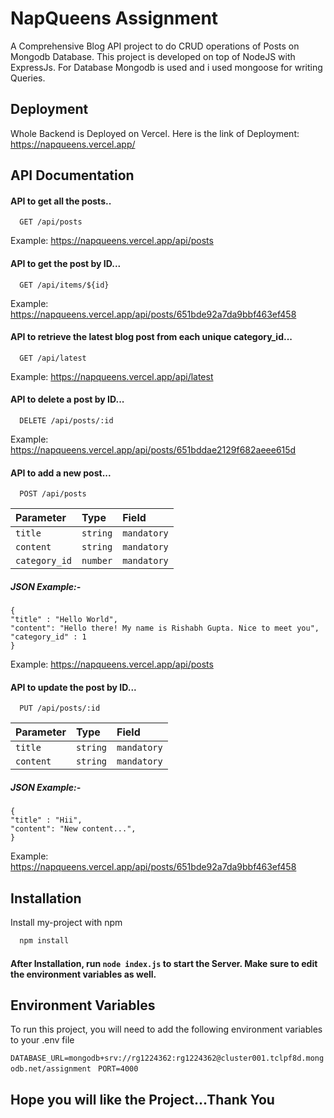 
# NapQueens Assignment

A Comprehensive Blog API project to do CRUD operations of Posts on Mongodb Database.
This project is developed on top of NodeJS with ExpressJs.
For Database Mongodb is used and i used mongoose for writing Queries.


## Deployment

Whole Backend is Deployed on Vercel. Here is the link of Deployment: https://napqueens.vercel.app/



## API Documentation

#### API to get all the posts..


```http
  GET /api/posts
```
Example:
https://napqueens.vercel.app/api/posts

#### API to get the post by ID...

```http
  GET /api/items/${id}
```
Example: https://napqueens.vercel.app/api/posts/651bde92a7da9bbf463ef458

#### API to retrieve the latest blog post from each unique category_id...
```http
  GET /api/latest
```
Example: https://napqueens.vercel.app/api/latest

#### API to delete a post by ID...
```http
  DELETE /api/posts/:id
```
Example: https://napqueens.vercel.app/api/posts/651bddae2129f682aeee615d

#### API to add a new post...

```http
  POST /api/posts
```
| Parameter | Type     | Field|
| :-------- | :------- | :-------------------------------- |
| `title`      | `string` |`mandatory`|
| `content`      | `string` |`mandatory`|
| `category_id`      | `number` |`mandatory`|

##### JSON Example:-
```http
{
"title" : "Hello World",
"content": "Hello there! My name is Rishabh Gupta. Nice to meet you",
"category_id" : 1
}
```

Example: https://napqueens.vercel.app/api/posts

#### API to update the post by ID...
```http
  PUT /api/posts/:id
```
| Parameter | Type     | Field|
| :-------- | :------- | :-------------------------------- |
| `title`      | `string` |`mandatory`|
| `content`      | `string` |`mandatory`|

##### JSON Example:-
```http
{
"title" : "Hii",
"content": "New content...",
}
```

Example: https://napqueens.vercel.app/api/posts/651bde92a7da9bbf463ef458

## Installation

Install my-project with npm
```bash
  npm install
```
#### After Installation, run `node index.js` to start the Server. Make sure to edit the environment variables as well.

    
## Environment Variables

To run this project, you will need to add the following environment variables to your .env file

`DATABASE_URL=mongodb+srv://rg1224362:rg1224362@cluster001.tclpf8d.mongodb.net/assignment
`
`PORT=4000`

## Hope you will like the Project...Thank You

